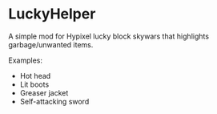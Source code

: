 # LuckyHelper

A simple mod for Hypixel lucky block skywars that highlights garbage/unwanted items.

Examples:
- Hot head
- Lit boots
- Greaser jacket
- Self-attacking sword